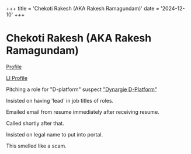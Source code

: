 +++
title = 'Chekoti Rakesh (AKA Rakesh Ramagundam)'
date = '2024-12-10'
+++

# Chekoti Rakesh (AKA Rakesh Ramagundam)

[Profile](Profile.pdf)

[LI Profile](https://www.linkedin.com/in/chekoti-rakesh-38a582102/)

Pitching a role for "D-platform"  suspect ["Dynargie D-Platform"](https://dplatform.dynargie.com/)

Insisted on having 'lead' in job titles of roles.

Emailed email from resume immediately after receiving resume.

Called shortly after that.

Insisted on legal name to put into portal.

This smelled like a scam.
